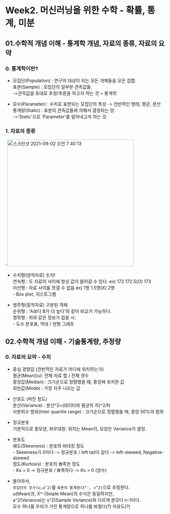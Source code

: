 # Week2. 머신러닝을 위한 수학 - 확률, 통계, 미분

## 01.수학적 개념 이해 - 통계학 개념, 자료의 종류, 자료의 요약

### 0. 통계학이란?
- 모집단(Population) : 연구의 대상이 되는 모든 개체들을 모은 집합.
<br>표본(Sample) : 모집단의 일부분 관측값들.
<br>->관측값을 토대로 추정/추론을 하고자 하는 것 = 통계학

- 모수(Parameter) : 수치로 표현되는 모집단의 특성 -> 전반적인 형태, 평균, 분산
<br>통계량(Static) : 표본의 관측값들에 의해서 결정되는 양.
<br>->'Static'으로 'Parameter'를 알아내고자 하는 것

### 1. 자료의 종류
-<img width="400" alt="스크린샷 2021-09-02 오전 7 40 13" src="https://user-images.githubusercontent.com/89369520/131754645-1422ec08-d4c0-4605-a20a-cecb47072c81.png">
- 수치형(양적자료) 숫자!
<br>연속형 : 두 자료의 사이에 항상 값이 들어갈 수 있다. ex) 172 172.5(O) 173
<br>이산형 : 자료 사이를 쪼갤 수 없음 ex) 1명 1.5명(X) 2명
<br>- Box plot, 히스토그램

- 범주형(질적자료) 구분된 객체
<br>순위형 : 'A보다 B가 더 높다'와 같이 비교가 가능하다.
<br>명목형 : 위와 같은 정보가 없을 시.
<br>- 도수 분포표, 막대 / 원형 그래프

## 02.수학적 개념 이해 - 기술통계량, 추정량

### 0. 자료의 요약 - 수치
- 중심 경향값 (전반적인 자료가 어디에 위치하는가)
<br>평균(Mean)(u): 전체 자료 합 / 전체 갯수
<br>중앙값(Median) : 크기순으로 정렬했을 떄, 중앙에 위치한 값
<br>최빈값(Mode) : 가장 자주 나오는 값

- 산포도 (퍼진 정도)
<br>분산(Variance) : 분산^2=(데이터와 평균의 차)^2/N
<br>사분위수 범위(Inter quartile range) : 크기순으로 정렬했을 때, 중앙 50%의 범위

- 정규분포
<br>기본적으로 종모양, 좌우대칭. 위치는 Mean이, 모양은 Variance가 결정.

- 분포도
<br>왜도(Skewness) : 분포의 비대칭 정도
<br>- Skewness가 0이다 -> 정규분포 / left tail이 길다 -> left-skewed, Negative-skewed
<br>첨도(Kurtosis) : 분포의 뾰족한 정도
<br>- Ks = 0 -> 정규분포 / 뾰족하다 -> Ks > 0 (양수)

- 돌아와서,
<br>`모집단의 모수(u,a^2)`를 `표본의 통계량(X^-, s^2)`으로 추정한다.
<br>u(Mean)과, X^-(Smple Mean)의 수식은 동일하지만,
<br>a^2(Variance)는 s^2(Sample Variance)와 다르게 분모다 n-1이다.
<br>모수 하나를 우리가 가진 통계량으로 하나를 바꿨다(?) 자유도(?)


